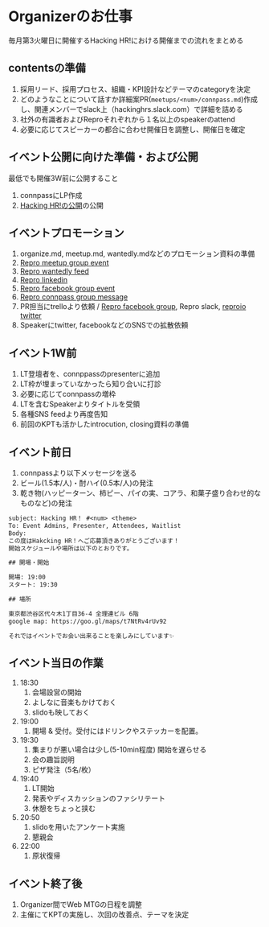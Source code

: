 # Organizerのお仕事

毎月第3火曜日に開催するHacking HR!における開催までの流れをまとめる

## contentsの準備

1. 採用リード、採用プロセス、組織・KPI設計などテーマのcategoryを決定
1. どのようなことについて話すか詳細案PR(`meetups/<num>/connpass.md`)作成し、関連メンバーでslack上（hackinghrs.slack.com）で詳細を詰める
1. 社外の有識者およびReproそれぞれから１名以上のspeakerのattend
1. 必要に応じてスピーカーの都合に合わせ開催日を調整し、開催日を確定

## イベント公開に向けた準備・および公開

最低でも開催3W前に公開すること

1. connpassにLP作成
1. [Hacking HR!の公開](https://hacking-hr.connpass.com/)の公開

## イベントプロモーション

1. organize.md, meetup.md, wantedly.mdなどのプロモーション資料の準備
1. [Repro meetup group event](https://www.meetup.com/reproio/)
1. [Repro wantedly feed](https://www.wantedly.com/companies/repro/feed)
1. [Repro linkedin](https://www.linkedin.com/company/repro-inc-/)
1. [Repro facebook group event](https://www.facebook.com/pg/reproio/events/)
1. [Repro connpass group message](https://repro.connpass.com/)
1. PR担当にtrelloより依頼 / [Repro facebook group](https://www.facebook.com/reproio/), Repro slack, [reproio twitter](https://twitter.com/reproio?lang=en)
1. Speakerにtwitter, facebookなどのSNSでの拡散依頼

## イベント1W前

1. LT登壇者を、connppassのpresenterに追加
1. LT枠が埋まっていなかったら知り合いに打診
1. 必要に応じてconnpassの増枠
1. LTを含むSpeakerよりタイトルを受領
1. 各種SNS feedより再度告知
1. 前回のKPTも活かしたintrocution, closing資料の準備

## イベント前日

1. connpassより以下メッセージを送る
1. ビール(1.5本/人)・酎ハイ(0.5本/人)の発注
1. 乾き物(ハッピーターン、柿ピー、パイの実、コアラ、和菓子盛り合わせ的なものなど)の発注

```txt
subject: Hacking HR！ #<num> <theme>
To: Event Admins, Presenter, Attendees, Waitlist
Body:
この度はHakcking HR！へご応募頂きありがとうございます！
開始スケジュールや場所は以下のとおりです。

## 開場・開始

開場: 19:00
スタート: 19:30

## 場所

東京都渋谷区代々木1丁目36-4 全理連ビル 6階
google map: https://goo.gl/maps/t7NtRv4rUv92

それではイベントでお会い出来ることを楽しみにしています✨
```

## イベント当日の作業

1. 18:30
    1. 会場設営の開始
    1. よしなに音楽もかけておく
    1. slidoも映しておく
1. 19:00
    1. 開場 & 受付。受付にはドリンクやステッカーを配置。
1. 19:30
    1. 集まりが悪い場合は少し(5-10min程度) 開始を遅らせる
    1. 会の趣旨説明
    1. ピザ発注（5名/枚）
1. 19:40
    1. LT開始
    1. 発表やディスカッションのファシリテート
    1. 休憩をちょっと挟む
1. 20:50
    1. slidoを用いたアンケート実施
    1. 懇親会
1. 22:00
    1. 原状復帰

## イベント終了後

1. Organizer間でWeb MTGの日程を調整
1. 主催にてKPTの実施し、次回の改善点、テーマを決定
